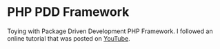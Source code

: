 # PHP PDD Framework

Toying with Package Driven Development PHP Framework. I followed an online tutorial that was posted on [YouTube](https://youtu.be/VlsCeP-c7o0).